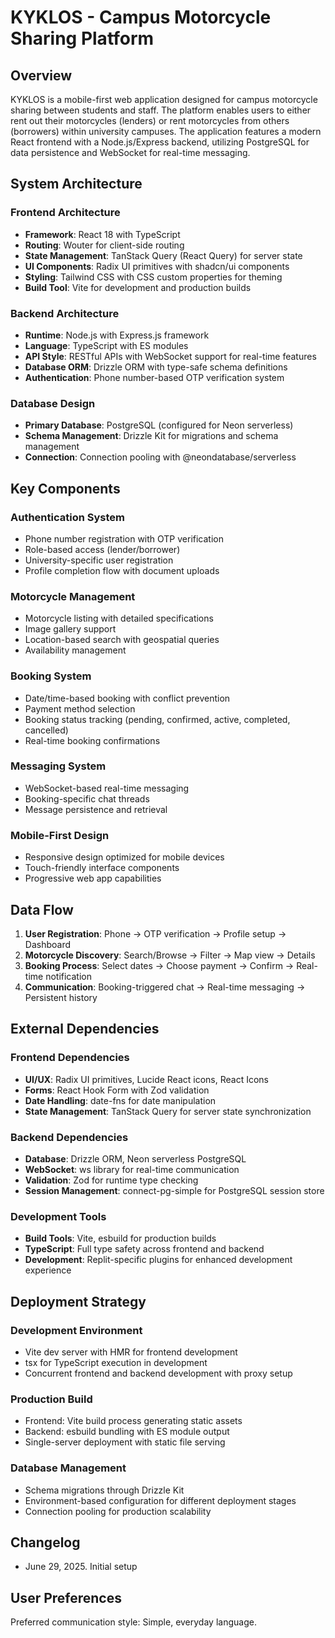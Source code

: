 # KYKLOS - Campus Motorcycle Sharing Platform

## Overview

KYKLOS is a mobile-first web application designed for campus motorcycle sharing between students and staff. The platform enables users to either rent out their motorcycles (lenders) or rent motorcycles from others (borrowers) within university campuses. The application features a modern React frontend with a Node.js/Express backend, utilizing PostgreSQL for data persistence and WebSocket for real-time messaging.

## System Architecture

### Frontend Architecture
- **Framework**: React 18 with TypeScript
- **Routing**: Wouter for client-side routing
- **State Management**: TanStack Query (React Query) for server state
- **UI Components**: Radix UI primitives with shadcn/ui components
- **Styling**: Tailwind CSS with CSS custom properties for theming
- **Build Tool**: Vite for development and production builds

### Backend Architecture
- **Runtime**: Node.js with Express.js framework
- **Language**: TypeScript with ES modules
- **API Style**: RESTful APIs with WebSocket support for real-time features
- **Database ORM**: Drizzle ORM with type-safe schema definitions
- **Authentication**: Phone number-based OTP verification system

### Database Design
- **Primary Database**: PostgreSQL (configured for Neon serverless)
- **Schema Management**: Drizzle Kit for migrations and schema management
- **Connection**: Connection pooling with @neondatabase/serverless

## Key Components

### Authentication System
- Phone number registration with OTP verification
- Role-based access (lender/borrower)
- University-specific user registration
- Profile completion flow with document uploads

### Motorcycle Management
- Motorcycle listing with detailed specifications
- Image gallery support
- Location-based search with geospatial queries
- Availability management

### Booking System
- Date/time-based booking with conflict prevention
- Payment method selection
- Booking status tracking (pending, confirmed, active, completed, cancelled)
- Real-time booking confirmations

### Messaging System
- WebSocket-based real-time messaging
- Booking-specific chat threads
- Message persistence and retrieval

### Mobile-First Design
- Responsive design optimized for mobile devices
- Touch-friendly interface components
- Progressive web app capabilities

## Data Flow

1. **User Registration**: Phone → OTP verification → Profile setup → Dashboard
2. **Motorcycle Discovery**: Search/Browse → Filter → Map view → Details
3. **Booking Process**: Select dates → Choose payment → Confirm → Real-time notification
4. **Communication**: Booking-triggered chat → Real-time messaging → Persistent history

## External Dependencies

### Frontend Dependencies
- **UI/UX**: Radix UI primitives, Lucide React icons, React Icons
- **Forms**: React Hook Form with Zod validation
- **Date Handling**: date-fns for date manipulation
- **State Management**: TanStack Query for server state synchronization

### Backend Dependencies
- **Database**: Drizzle ORM, Neon serverless PostgreSQL
- **WebSocket**: ws library for real-time communication
- **Validation**: Zod for runtime type checking
- **Session Management**: connect-pg-simple for PostgreSQL session store

### Development Tools
- **Build Tools**: Vite, esbuild for production builds
- **TypeScript**: Full type safety across frontend and backend
- **Development**: Replit-specific plugins for enhanced development experience

## Deployment Strategy

### Development Environment
- Vite dev server with HMR for frontend development
- tsx for TypeScript execution in development
- Concurrent frontend and backend development with proxy setup

### Production Build
- Frontend: Vite build process generating static assets
- Backend: esbuild bundling with ES module output
- Single-server deployment with static file serving

### Database Management
- Schema migrations through Drizzle Kit
- Environment-based configuration for different deployment stages
- Connection pooling for production scalability

## Changelog

- June 29, 2025. Initial setup

## User Preferences

Preferred communication style: Simple, everyday language.